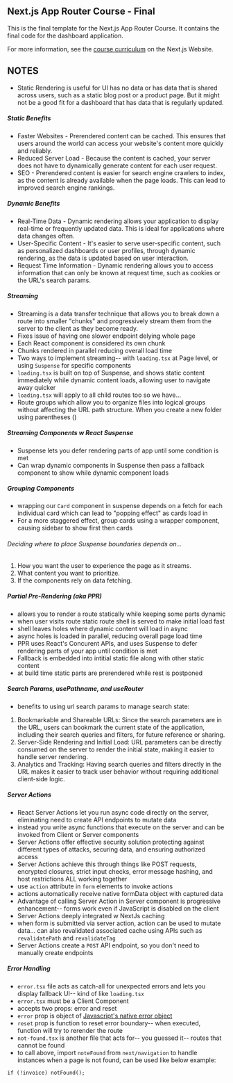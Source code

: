## Next.js App Router Course - Final

This is the final template for the Next.js App Router Course. It contains the final code for the dashboard application.

For more information, see the [course curriculum](https://nextjs.org/learn) on the Next.js Website.


## NOTES
- Static Rendering is useful for UI has no data or has data that is shared across users, such as a static blog post or a product page. But it might not be a good fit for a dashboard that has data that is regularly updated.

##### Static Benefits
- Faster Websites - Prerendered content can be cached. This ensures that users around the world can access your website's content more quickly and reliably.
- Reduced Server Load - Because the content is cached, your server does not have to dynamically generate content for each user request.
- SEO - Prerendered content is easier for search engine crawlers to index, as the content is already available when the page loads. This can lead to improved search engine rankings.

##### Dynamic Benefits
- Real-Time Data - Dynamic rendering allows your application to display real-time or frequently updated data. This is ideal for applications where data changes often.
- User-Specific Content - It's easier to serve user-specific content, such as personalized dashboards or user profiles, through dynamic rendering, as the data is updated based on user interaction.
- Request Time Information - Dynamic rendering allows you to access information that can only be known at request time, such as cookies or the URL's search params.

##### Streaming
- Streaming is a data transfer technique that allows you to break down a route into smaller "chunks" and progressively stream them from the server to the client as they become ready.
- Fixes issue of having one slower endpoint delying whole page
- Each React component is considered its own chunk
- Chunks rendered in parallel reducing overall load time 
- Two ways to implement streaming-- with `loading.tsx` at Page level, or using `Suspense` for specific components
- `loading.tsx` is built on top of Suspense, and shows static content immediately while dynamic content loads, allowing user to navigate away quicker
- `loading.tsx` will apply to all child routes too so we have...
- Route groups which allow you to organize files into logical groups without affecting the URL path structure. When you create a new folder using parentheses ()

##### Streaming Components w React Suspense
- Suspense lets you defer rendering parts of app until some condition is met
- Can wrap dynamic components in Suspense then pass a fallback component to show while dynamic component loads

##### Grouping Components
- wrapping our `Card` component in suspense depends on a fetch for each individual card which can lead to "popping effect" as cards load in
- For a more staggered effect, group cards using a wrapper component, causing sidebar to show first then cards

###### Deciding where to place Suspense boundaries depends on...
1. How you want the user to experience the page as it streams.
2. What content you want to prioritize.
3. If the components rely on data fetching.

##### Partial Pre-Rendering (aka PPR)
- allows you to render a route statically while keeping some parts dynamic
- when user visits route static route shell is served to make initial load fast
- shell leaves holes where dynamic content will load in async
- async holes is loaded in parallel, reducing overall page load time
- PPR uses React's Concurent APIs, and uses Suspense to defer rendering parts of your app until condition is met
- Fallback is embedded into intitial static file along with other static content
- at build time static parts are prerendered while rest is postponed

##### Search Params, usePathname, and useRouter
- benefits to using url search params to manage search state:
1. Bookmarkable and Shareable URLs: Since the search parameters are in the URL, users can bookmark the current state of the application, including their search queries and filters, for future reference or sharing.
2. Server-Side Rendering and Initial Load: URL parameters can be directly consumed on the server to render the initial state, making it easier to handle server rendering.
3. Analytics and Tracking: Having search queries and filters directly in the URL makes it easier to track user behavior without requiring additional client-side logic.

##### Server Actions
- React Server Actions let you run async code directly on the server, eliminating need to create API endpoints to mutate data
- instead you write async functions that execute on the server and can be invoked from Client or Server components
- Server Actions offer effective security solution protecting against different types of attacks, securing data, and ensuring authorized access
- Server Actions achieve this through things like POST requests, encrypted closures, strict input checks, error message hashing, and host restrictions ALL working together
- use `action` attribute in `form` elements to invoke actions
- actions automatically receive native formData object with captured data
- Advantage of calling Server Action in Server component is progressive enhancement-- forms work even if JavaScript is disabled on the client
- Server Actions deeply integrated w NextJs caching
- when form is submitted via server action, action can be used to mutate data... can also revalidated associated cache using APIs such as `revalidatePath` and `revalidateTag`
- Server Actions create a `POST` API endpoint, so you don't need to manually create endpoints

##### Error Handling
- `error.tsx` file acts as catch-all for unexpected errors and lets you display fallback UI-- kind of like `loading.tsx`
- `error.tsx` must be a Client Component
- accepts two props:  error and reset
- `error` prop is object of [Javascript's native error object](https://developer.mozilla.org/en-US/docs/Web/JavaScript/Reference/Global_Objects/Error)
- `reset` prop is function to reset error boundary-- when executed, function will try to rerender the route
- `not-found.tsx` is another file that acts for-- you guessed it-- routes that cannot be found
- to call above, import `noteFound` from `next/navigation` to handle instances when a page is not found, can be used like below example:
```
if (!invoice) notFound();
```